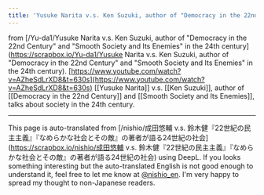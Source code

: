 ```yaml
---
title: 'Yusuke Narita v.s. Ken Suzuki, author of "Democracy in the 22nd Century" and "Smooth Society and Its Enemies", talks about society in the 24th century'
---
```



from [/Yu-da1/Yusuke Narita v.s. Ken Suzuki, author of "Democracy in the 22nd Century" and "Smooth Society and Its Enemies" in the 24th century](https://scrapbox.io/Yu-da1/Yusuke Narita v.s. Ken Suzuki, author of "Democracy in the 22nd Century" and "Smooth Society and Its Enemies" in the 24th century).
[https://www.youtube.com/watch?v=AZheSdLrXD8&t=630s](https://www.youtube.com/watch?v=AZheSdLrXD8&t=630s)
[[Yusuke Narita]] v.s. [[Ken Suzuki]], author of [[Democracy in the 22nd Century]] and [[Smooth Society and Its Enemies]], talks about society in the 24th century.

---
This page is auto-translated from [/nishio/成田悠輔 v.s. 鈴木健『22世紀の民主主義』『なめらかな社会とその敵』の著者が語る24世紀の社会](https://scrapbox.io/nishio/成田悠輔 v.s. 鈴木健『22世紀の民主主義』『なめらかな社会とその敵』の著者が語る24世紀の社会) using DeepL. If you looks something interesting but the auto-translated English is not good enough to understand it, feel free to let me know at [@nishio_en](https://twitter.com/nishio_en). I'm very happy to spread my thought to non-Japanese readers.